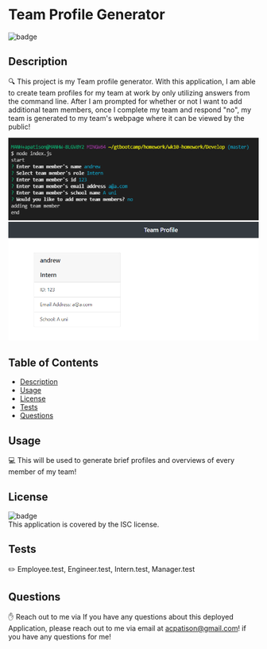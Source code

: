 
# Team Profile Generator

![badge](https://img.shields.io/badge/license-ISC-brightgreen)<br />

## Description
🔍 This project is my Team profile generator. With this application, I am able to create team profiles for my team at work by only utilizing answers from the command line. After I am prompted for whether or not I want to add additional team members, once I complete my team and respond "no", my team is generated to my team's webpage where it can be viewed by the public!

![CLI](https://github.com/acpatison/wk10-homework/blob/master/Assets/CLI-pic.png)
![team-profile](https://github.com/acpatison/wk10-homework/blob/master/Assets/Team-profile.png)

## Table of Contents
- [Description](#description)
- [Usage](#usage)
- [License](#license)
- [Tests](#tests)
- [Questions](#questions)

## Usage
💻 This will be used to generate brief profiles and overviews of every member of my team!

## License
![badge](https://img.shields.io/badge/license-ISC-brightgreen)
<br />
This application is covered by the ISC license. 

## Tests
✏️ Employee.test, Engineer.test, Intern.test, Manager.test

## Questions
✋ Reach out to me via If you have any questions about this deployed Application, please reach out to me via email at acpatison@gmail.com! if you have any questions for me!
